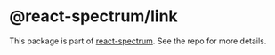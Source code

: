 # @react-spectrum/link

This package is part of [react-spectrum](https://github.com/adobe/react-spectrum). See the repo for more details.
